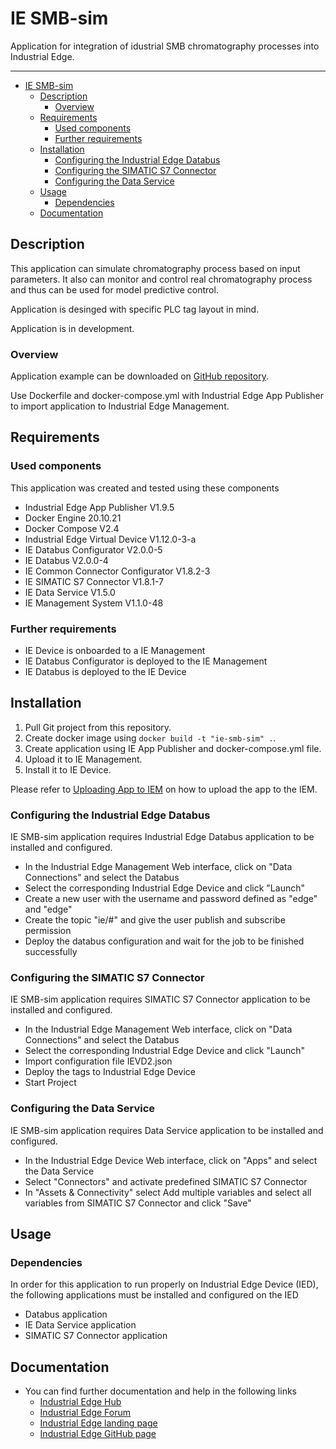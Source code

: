 # IE SMB-sim

Application for integration of idustrial SMB chromatography processes into Industrial Edge.

---


- [IE SMB-sim](#ie-smb-sim)
  - [Description](#description)
    - [Overview](#overview)
  - [Requirements](#requirements)
    - [Used components](#used-components)
    - [Further requirements](#further-requirements)
  - [Installation](#installation)
    - [Configuring the Industrial Edge Databus](#configuring-the-industrial-edge-databus)
    - [Configuring the SIMATIC S7 Connector](#configuring-the-simatic-s7-connector)
    - [Configuring the Data Service](#configuring-the-data-service)
  - [Usage](#usage)
    - [Dependencies](#dependencies)
  - [Documentation](#documentation)

## Description

This application can simulate chromatography process based on input parameters. It also can monitor and control real chromatography process and thus can be used for model predictive control.

Application is desinged with specific PLC tag layout in mind.

Application is in development.

### Overview

Application example can be downloaded on [GitHub repository](https://github.com/svoboad3/SMBSimulator).

Use Dockerfile and docker-compose.yml with Industrial Edge App Publisher to import application to Industrial Edge Management.

## Requirements

### Used components

This application was created and tested using these components

- Industrial Edge App Publisher V1.9.5
- Docker Engine 20.10.21
- Docker Compose V2.4
- Industrial Edge Virtual Device V1.12.0-3-a
- IE Databus Configurator V2.0.0-5
- IE Databus V2.0.0-4
- IE Common Connector Configurator V1.8.2-3
- IE SIMATIC S7 Connector V1.8.1-7
- IE Data Service V1.5.0
- IE Management System V1.1.0-48

### Further requirements

- IE Device is onboarded to a IE Management
- IE Databus Configurator is deployed to the IE Management
- IE Databus is deployed to the IE Device

## Installation

1. Pull Git project from this repository.
2. Create docker image using `docker build -t "ie-smb-sim" .`.
3. Create application using IE App Publisher and docker-compose.yml file.
4. Upload it to IE Management.
5. Install it to IE Device.

Please refer to [Uploading App to IEM](https://github.com/industrial-edge/upload-app-to-industrial-edge-management) on how to upload the app to the IEM.

### Configuring the Industrial Edge Databus

IE SMB-sim application requires Industrial Edge Databus application to be installed and configured.

- In the Industrial Edge Management Web interface, click on "Data Connections" and select the Databus
- Select the corresponding Industrial Edge Device and click "Launch"
- Create a new user with the username and password defined as "edge" and "edge"
- Create the topic "ie/#" and give the user publish and subscribe permission
- Deploy the databus configuration and wait for the job to be finished successfully

### Configuring the SIMATIC S7 Connector

IE SMB-sim application requires SIMATIC S7 Connector application to be installed and configured.

- In the Industrial Edge Management Web interface, click on "Data Connections" and select the Databus
- Select the corresponding Industrial Edge Device and click "Launch"
- Import configuration file IEVD2.json
- Deploy the tags to Industrial Edge Device
- Start Project

### Configuring the Data Service

IE SMB-sim application requires Data Service application to be installed and configured.

- In the Industrial Edge Device Web interface, click on "Apps" and select the Data Service
- Select "Connectors" and activate predefined SIMATIC S7 Connector
- In "Assets & Connectivity" select Add multiple variables and select all variables from SIMATIC S7 Connector and click "Save"

## Usage

### Dependencies

In order for this application to run properly on Industrial Edge Device (IED), the following applications must be installed and configured on the IED

- Databus application
- IE Data Service application
- SIMATIC S7 Connector application

## Documentation
  
- You can find further documentation and help in the following links
  - [Industrial Edge Hub](https://iehub.eu1.edge.siemens.cloud/#/documentation)
  - [Industrial Edge Forum](https://www.siemens.com/industrial-edge-forum)
  - [Industrial Edge landing page](https://new.siemens.com/global/en/products/automation/topic-areas/industrial-edge/simatic-edge.html)
  - [Industrial Edge GitHub page](https://github.com/industrial-edge)
